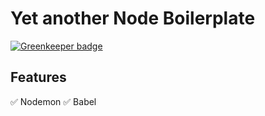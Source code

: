 # Yet another Node Boilerplate

[![Greenkeeper badge](https://badges.greenkeeper.io/stevenselcuk/node-boilerplate.svg)](https://greenkeeper.io/)

## Features

✅ Nodemon
✅ Babel